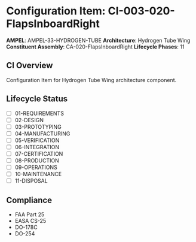 # Configuration Item: CI-003-020-FlapsInboardRight

**AMPEL**: AMPEL-33-HYDROGEN-TUBE
**Architecture**: Hydrogen Tube Wing
**Constituent Assembly**: CA-020-FlapsInboardRight
**Lifecycle Phases**: 11

## CI Overview
Configuration Item for Hydrogen Tube Wing architecture component.

## Lifecycle Status
- [ ] 01-REQUIREMENTS
- [ ] 02-DESIGN
- [ ] 03-PROTOTYPING
- [ ] 04-MANUFACTURING
- [ ] 05-VERIFICATION
- [ ] 06-INTEGRATION
- [ ] 07-CERTIFICATION
- [ ] 08-PRODUCTION
- [ ] 09-OPERATIONS
- [ ] 10-MAINTENANCE
- [ ] 11-DISPOSAL

## Compliance
- FAA Part 25
- EASA CS-25
- DO-178C
- DO-254

